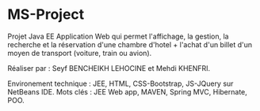 # MS-Project
Projet Java EE 
Application Web qui permet l'affichage, la gestion, la recherche et la réservation d'une chambre d'hotel + l'achat d'un billet d'un moyen de transport (voiture, train ou avion). 

Réaliser par : 
Seyf BENCHEIKH LEHOCINE et Mehdi KHENFRI. 

Environement technique : JEE, HTML, CSS-Bootstrap, JS-JQuery sur NetBeans IDE.
Mots clés : JEE Web app, MAVEN, Spring MVC, Hibernate, POO.
